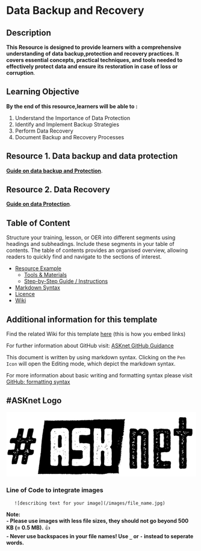 # Data Backup and Recovery 


## Description 

 **This Resource is designed to provide learners with a comprehensive understanding of data backup,protection and recovery practices. It covers essential concepts, practical techniques, and tools needed to effectively protect data and ensure its restoration in case of loss or corruption**.

## Learning Objective 
**By the end of this resource,learners will be able to :**

1. Understand the Importance of Data Protection
2. Identify and Implement Backup Strategies
3. Perform Data Recovery
4. Document Backup and Recovery Processes


## Resource 1. Data backup and data protection 

[**Guide on data backup and Protection**](DIY-Power-Bank.md).

## Resource 2. Data Recovery 

[**Guide on data Protection**](DIY-Power-Bank.md).


## Table of Content
Structure your training, lesson, or OER into different segments using headings and subheadings. Include these segments in your table of contents. The table of contents provides an organised overview, allowing readers to quickly find and navigate to the sections of interest.

+ [Resource Example](https://github.com/ASKnetCommunity/OER_documents_template/blob/main/resources_example.md)
    + [Tools & Materials](https://github.com/ASKnetCommunity/OER_documents_template/blob/main/resources_example.md#tools--materials)
    + [Step-by-Step Guide / Instructions](https://github.com/ASKnetCommunity/OER_documents_template/blob/main/resources_example.md#step-by-step-guide--instructions)
+ [Markdown Syntax](https://github.com/ASKnetCommunity/OER_documents_template/blob/main/markdown_syntax.md#markdown-syntax) 
+ [Licence](https://github.com/ASKnetCommunity/OER_documents_template/blob/main/LICENCE)
+ [Wiki](https://github.com/ASKnetCommunity/OER_documents_template/wiki/Creating-a-document-with-images-on-GitHub)

## Additional information for this template
Find the related Wiki for this template [here](https://github.com/ASKnetCommunity/OER_documents_template/wiki) (this is how you embed links)  

For further information about GitHub visit: [ASKnet GitHub Guidance](https://asknet-open-training.github.io/Github-Guidance/) 

This document is written by using markdown syntax. Clicking on the `Pen Icon` will open the Editing mode, which depict the markdown syntax.

For more information about basic writing and formatting syntax please visit [GitHub: formatting syntax](https://docs.github.com/en/get-started/writing-on-github/getting-started-with-writing-and-formatting-on-github/basic-writing-and-formatting-syntax)

## #ASKnet Logo 
![ASKnet Logo](/images/asknet-logo.png) 

### Line of Code to integrate images  
  ```
     ![describing text for your image](/images/file_name.jpg)
  ```  
**Note:**  
**- Please use images with less file sizes, they should not go beyond 500 KB (= 0.5 MB).** :+1:  
**- Never use backspaces in your file names! Use `_` or `-` instead to seperate words.**
